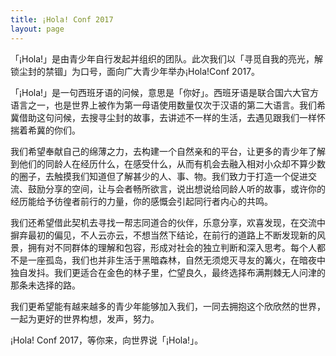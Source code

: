 ```yaml
---
title: ¡Hola! Conf 2017
layout: page
---
```


「¡Hola!」是由青少年自行发起并组织的团队。此次我们以「寻觅自我的亮光，解锁尘封的禁锢」为口号，面向广大青少年举办¡Hola!Conf 2017。

「¡Hola!」是一句西班牙语的问候，意思是「你好」。西班牙语是联合国六大官方语言之一，也是世界上被作为第一母语使用数量仅次于汉语的第二大语言。我们希冀借助这句问候，去搜寻尘封的故事，去讲述不一样的生活，去遇见跟我们一样怀揣着希冀的你们。

我们希望奉献自己的绵薄之力，去构建一个自然亲和的平台，让更多的青少年了解到他们的同龄人在经历什么，在感受什么，从而有机会去融入相对小众却不算少数的圈子，去触摸我们知道但了解甚少的人、事、物。我们致力于打造一个促进交流、鼓励分享的空间，让与会者畅所欲言，说出想说给同龄人听的故事，或许你的经历能给予彷徨者前行的力量，你的感慨会引起同行者内心的共鸣。

我们还希望借此契机去寻找一帮志同道合的伙伴，乐意分享，欢喜发现，在交流中摒弃最初的偏见，不人云亦云，不想当然下结论，在前行的道路上不断发现新的风景，拥有对不同群体的理解和包容，形成对社会的独立判断和深入思考。每个人都不是一座孤岛，我们也并非生活于黑暗森林，自然无须熄灭寻友的篝火，在暗夜中独自发抖。我们更适合在金色的林子里，伫望良久，最终选择布满荆棘无人问津的那条未选择的路。

我们更希望能有越来越多的青少年能够加入我们，一同去拥抱这个欣欣然的世界，一起为更好的世界构想，发声，努力。

¡Hola! Conf 2017，等你来，向世界说「¡Hola!」。